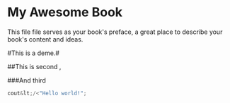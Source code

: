# My Awesome Book

This file file serves as your book's preface, a great place to describe your book's content and ideas.

\#This is a deme.\#

\#\#This is second ,

\#\#\#And third

```cpp
cout&lt;/<"Hello world!";
```



